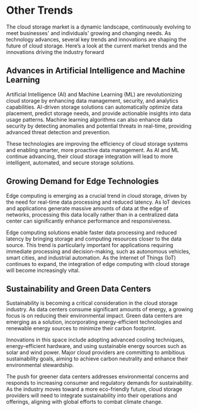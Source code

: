 # Other Trends

The cloud storage market is a dynamic landscape, continuously evolving to meet businesses' and individuals' growing and changing needs. As technology advances, several key trends and innovations are shaping the future of cloud storage. Here’s a look at the current market trends and the innovations driving the industry forward

## **Advances in Artificial Intelligence and Machine Learning**

Artificial Intelligence (AI) and Machine Learning (ML) are revolutionizing cloud storage by enhancing data management, security, and analytics capabilities. AI-driven storage solutions can automatically optimize data placement, predict storage needs, and provide actionable insights into data usage patterns. Machine learning algorithms can also enhance data security by detecting anomalies and potential threats in real-time, providing advanced threat detection and prevention.

These technologies are improving the efficiency of cloud storage systems and enabling smarter, more proactive data management. As AI and ML continue advancing, their cloud storage integration will lead to more intelligent, automated, and secure storage solutions.

## **Growing Demand for Edge Technologies**

Edge computing is emerging as a crucial trend in cloud storage, driven by the need for real-time data processing and reduced latency. As IoT devices and applications generate massive amounts of data at the edge of networks, processing this data locally rather than in a centralized data center can significantly enhance performance and responsiveness.

Edge computing solutions enable faster data processing and reduced latency by bringing storage and computing resources closer to the data source. This trend is particularly important for applications requiring immediate processing and decision-making, such as autonomous vehicles, smart cities, and industrial automation. As the Internet of Things (IoT) continues to expand, the integration of edge computing with cloud storage will become increasingly vital.

## **Sustainability and Green Data Centers**

Sustainability is becoming a critical consideration in the cloud storage industry. As data centers consume significant amounts of energy, a growing focus is on reducing their environmental impact. Green data centers are emerging as a solution, incorporating energy-efficient technologies and renewable energy sources to minimize their carbon footprint.

Innovations in this space include adopting advanced cooling techniques, energy-efficient hardware, and using sustainable energy sources such as solar and wind power. Major cloud providers are committing to ambitious sustainability goals, aiming to achieve carbon neutrality and enhance their environmental stewardship.

The push for greener data centers addresses environmental concerns and responds to increasing consumer and regulatory demands for sustainability. As the industry moves toward a more eco-friendly future, cloud storage providers will need to integrate sustainability into their operations and offerings, aligning with global efforts to combat climate change.

